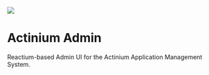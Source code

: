 ![](https://image.ibb.co/ee2WaG/atomic_reactor.png)

# Actinium Admin

Reactium-based Admin UI for the Actinium Application Management System.

